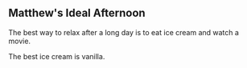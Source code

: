 ## Matthew's Ideal Afternoon

The best way to relax after a long day is to eat ice cream and watch a movie.

The best ice cream is vanilla.   
